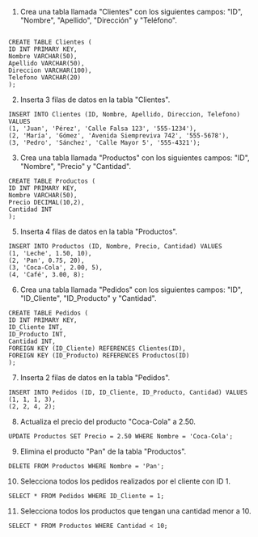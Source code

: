 1. Crea una tabla llamada "Clientes" con los siguientes campos: "ID", "Nombre", "Apellido", "Dirección" y "Teléfono".

~~~

CREATE TABLE Clientes (
ID INT PRIMARY KEY,
Nombre VARCHAR(50),
Apellido VARCHAR(50),
Direccion VARCHAR(100),
Telefono VARCHAR(20)
);
~~~
2. Inserta 3 filas de datos en la tabla "Clientes".

~~~
INSERT INTO Clientes (ID, Nombre, Apellido, Direccion, Telefono) VALUES
(1, 'Juan', 'Pérez', 'Calle Falsa 123', '555-1234'),
(2, 'María', 'Gómez', 'Avenida Siempreviva 742', '555-5678'),
(3, 'Pedro', 'Sánchez', 'Calle Mayor 5', '555-4321');
~~~
3. Crea una tabla llamada "Productos" con los siguientes campos: "ID", "Nombre", "Precio" y "Cantidad".

~~~
CREATE TABLE Productos (
ID INT PRIMARY KEY,
Nombre VARCHAR(50),
Precio DECIMAL(10,2),
Cantidad INT
);
~~~
5. Inserta 4 filas de datos en la tabla "Productos".

~~~
INSERT INTO Productos (ID, Nombre, Precio, Cantidad) VALUES
(1, 'Leche', 1.50, 10),
(2, 'Pan', 0.75, 20),
(3, 'Coca-Cola', 2.00, 5),
(4, 'Café', 3.00, 8);
~~~
6. Crea una tabla llamada "Pedidos" con los siguientes campos: "ID", "ID_Cliente", "ID_Producto" y "Cantidad".

~~~
CREATE TABLE Pedidos (
ID INT PRIMARY KEY,
ID_Cliente INT,
ID_Producto INT,
Cantidad INT,
FOREIGN KEY (ID_Cliente) REFERENCES Clientes(ID),
FOREIGN KEY (ID_Producto) REFERENCES Productos(ID)
);
~~~
7. Inserta 2 filas de datos en la tabla "Pedidos".

~~~
INSERT INTO Pedidos (ID, ID_Cliente, ID_Producto, Cantidad) VALUES
(1, 1, 1, 3),
(2, 2, 4, 2);
~~~
8. Actualiza el precio del producto "Coca-Cola" a 2.50.

~~~
UPDATE Productos SET Precio = 2.50 WHERE Nombre = 'Coca-Cola';
~~~
9. Elimina el producto "Pan" de la tabla "Productos".

~~~
DELETE FROM Productos WHERE Nombre = 'Pan';
~~~
10. Selecciona todos los pedidos realizados por el cliente con ID 1.

~~~
SELECT * FROM Pedidos WHERE ID_Cliente = 1;
~~~
11. Selecciona todos los productos que tengan una cantidad menor a 10.

~~~
SELECT * FROM Productos WHERE Cantidad < 10;
~~~
